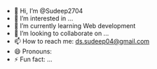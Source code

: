 - 👋 Hi, I’m @Sudeep2704
- 👀 I’m interested in ...
- 🌱 I’m currently learning Web development
- 💞️ I’m looking to collaborate on ...
- 📫 How to reach me: ds.sudeep04@gmail.com
- 😄 Pronouns:
- ⚡ Fun fact: ...

<!---
Sudeep2704/Sudeep2704 is a ✨ special ✨ repository because its `README.md` (this file) appears on your GitHub profile.
You can click the Preview link to take a look at your changes.
--->
